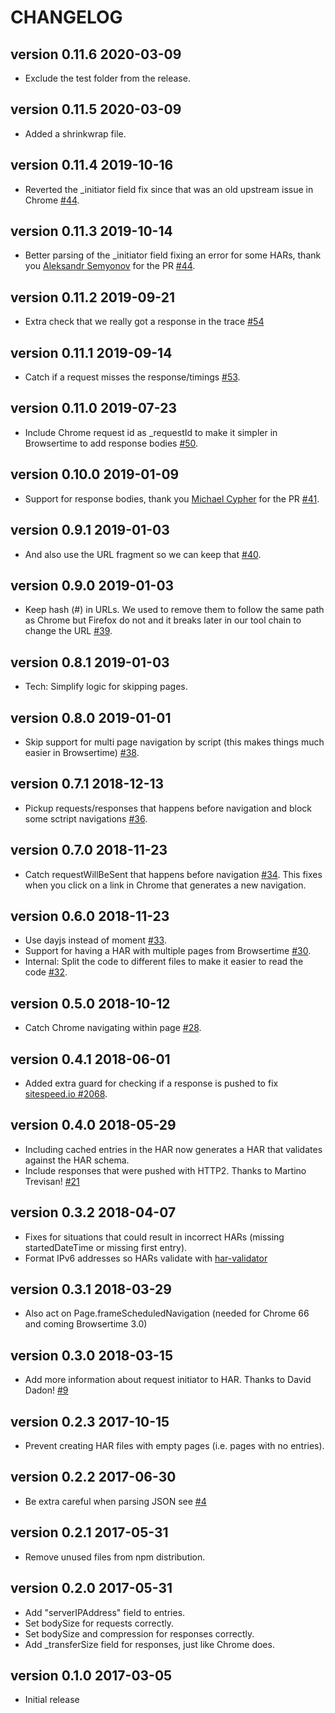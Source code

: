 # CHANGELOG

version 0.11.6 2020-03-09
-------------------------
* Exclude the test folder from the release.

version 0.11.5 2020-03-09
-------------------------
* Added a shrinkwrap file.

version 0.11.4 2019-10-16
-------------------------
* Reverted the _initiator field fix since that was an old upstream issue in Chrome [#44](https://github.com/sitespeedio/chrome-har/pull/44).

version 0.11.3 2019-10-14
-------------------------
* Better parsing of the _initiator field fixing an error for some HARs, thank you  [Aleksandr Semyonov](https://github.com/juvirez) for the PR [#44](https://github.com/sitespeedio/chrome-har/pull/44).

version 0.11.2 2019-09-21
-------------------------
* Extra check that we really got a response in the trace [#54](https://github.com/sitespeedio/chrome-har/pull/54)

version 0.11.1 2019-09-14
-------------------------
* Catch if a request misses the response/timings [#53](https://github.com/sitespeedio/chrome-har/pull/53).

version 0.11.0 2019-07-23
-------------------------
* Include Chrome request id as _requestId to make it simpler in Browsertime to add response bodies  [#50](https://github.com/sitespeedio/chrome-har/pull/50).

version 0.10.0 2019-01-09
-------------------------
* Support for response bodies, thank you [Michael Cypher](https://github.com/mikeecb) for the PR [#41](https://github.com/sitespeedio/chrome-har/pull/41).

version 0.9.1 2019-01-03
-------------------------
* And also use the URL fragment so we can keep that [#40](https://github.com/sitespeedio/chrome-har/pull/40).

version 0.9.0 2019-01-03
-------------------------
* Keep hash (#) in URLs. We used to remove them to follow the same path as Chrome but Firefox do not and it breaks later in our tool chain to change the URL [#39](https://github.com/sitespeedio/chrome-har/pull/39).

version 0.8.1 2019-01-03
-------------------------
* Tech: Simplify logic for skipping pages.

version 0.8.0 2019-01-01
-------------------------
* Skip support for multi page navigation by script (this makes things much easier in Browsertime) [#38](https://github.com/sitespeedio/chrome-har/pull/38).

version 0.7.1 2018-12-13
-------------------------
* Pickup requests/responses that happens before navigation and block some sctript navigations [#36](https://github.com/sitespeedio/chrome-har/pull/36).

version 0.7.0 2018-11-23
-------------------------
* Catch requestWillBeSent that happens before navigation [#34](https://github.com/sitespeedio/chrome-har/pull/34). This fixes when you click on a link in Chrome that generates a new navigation.

version 0.6.0 2018-11-23
-------------------------
* Use dayjs instead of moment [#33](https://github.com/sitespeedio/chrome-har/pull/33).
* Support for having a HAR with multiple pages from Browsertime [#30](https://github.com/sitespeedio/chrome-har/pull/30).
* Internal: Split the code to different files to make it easier to read the code [#32](https://github.com/sitespeedio/chrome-har/pull/32).


version 0.5.0 2018-10-12
-------------------------
* Catch Chrome navigating within page [#28](https://github.com/sitespeedio/chrome-har/pull/28).

version 0.4.1 2018-06-01
-------------------------
* Added extra guard for checking if a response is pushed to fix [sitespeed.io #2068](https://github.com/sitespeedio/sitespeed.io/issues/2068).

version 0.4.0 2018-05-29
-------------------------
* Including cached entries in the HAR now generates a HAR that validates against the HAR schema.
* Include responses that were pushed with HTTP2. Thanks to Martino Trevisan! [#21](https://github.com/sitespeedio/chrome-har/pull/21)

version 0.3.2 2018-04-07
-------------------------
* Fixes for situations that could result in incorrect HARs (missing startedDateTime or missing first entry).
* Format IPv6 addresses so HARs validate with [har-validator](https://github.com/ahmadnassri/har-validator)

version 0.3.1 2018-03-29
-------------------------
* Also act on Page.frameScheduledNavigation (needed for Chrome 66 and coming Browsertime 3.0)

version 0.3.0 2018-03-15
-------------------------
* Add more information about request initiator to HAR. Thanks to David Dadon! [#9](https://github.com/sitespeedio/chrome-har/pull/9)

version 0.2.3 2017-10-15
-------------------------
* Prevent creating HAR files with empty pages (i.e. pages with no entries).

version 0.2.2 2017-06-30
-------------------------
* Be extra careful when parsing JSON see [#4](https://github.com/sitespeedio/chrome-har/issues/4)

version 0.2.1 2017-05-31
-------------------------
* Remove unused files from npm distribution.

version 0.2.0 2017-05-31
-------------------------
* Add "serverIPAddress" field to entries.
* Set bodySize for requests correctly.
* Set bodySize and compression for responses correctly.
* Add _transferSize field for responses, just like Chrome does.

version 0.1.0 2017-03-05
-------------------------
* Initial release
